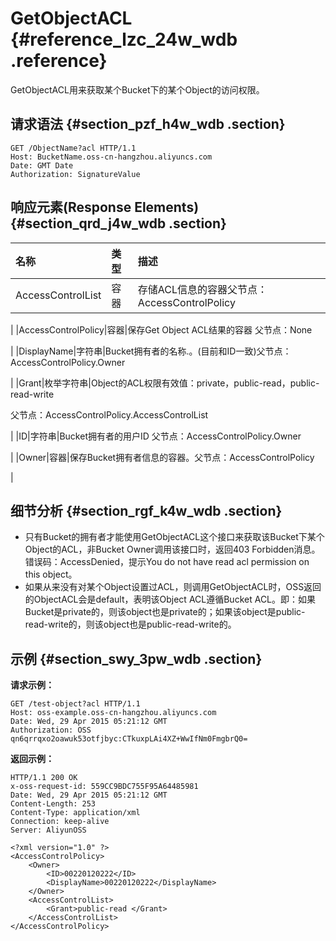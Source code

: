 # GetObjectACL {#reference_lzc_24w_wdb .reference}

GetObjectACL用来获取某个Bucket下的某个Object的访问权限。

## 请求语法 {#section_pzf_h4w_wdb .section}

```
GET /ObjectName?acl HTTP/1.1
Host: BucketName.oss-cn-hangzhou.aliyuncs.com
Date: GMT Date
Authorization: SignatureValue
```

## 响应元素\(Response Elements\) {#section_qrd_j4w_wdb .section}

|名称|类型|描述|
|:-|:-|:-|
|AccessControlList|容器|存储ACL信息的容器父节点：AccessControlPolicy

|
|AccessControlPolicy|容器|保存Get Object ACL结果的容器 父节点：None

|
|DisplayName|字符串|Bucket拥有者的名称.。\(目前和ID一致\)父节点：AccessControlPolicy.Owner

|
|Grant|枚举字符串|Object的ACL权限有效值：private，public-read，public-read-write

父节点：AccessControlPolicy.AccessControlList

|
|ID|字符串|Bucket拥有者的用户ID 父节点：AccessControlPolicy.Owner

|
|Owner|容器|保存Bucket拥有者信息的容器。父节点：AccessControlPolicy

|

## 细节分析 {#section_rgf_k4w_wdb .section}

-   只有Bucket的拥有者才能使用GetObjectACL这个接口来获取该Bucket下某个Object的ACL，非Bucket Owner调用该接口时，返回403 Forbidden消息。错误码：AccessDenied，提示You do not have read acl permission on this object。
-   如果从来没有对某个Object设置过ACL，则调用GetObjectACL时，OSS返回的ObjectACL会是default，表明该Object ACL遵循Bucket ACL。即：如果Bucket是private的，则该object也是private的；如果该object是public-read-write的，则该object也是public-read-write的。

## 示例 {#section_swy_3pw_wdb .section}

**请求示例：**

```
GET /test-object?acl HTTP/1.1
Host: oss-example.oss-cn-hangzhou.aliyuncs.com
Date: Wed, 29 Apr 2015 05:21:12 GMT
Authorization: OSS qn6qrrqxo2oawuk53otfjbyc:CTkuxpLAi4XZ+WwIfNm0FmgbrQ0=
```

**返回示例：**

```
HTTP/1.1 200 OK
x-oss-request-id: 559CC9BDC755F95A64485981
Date: Wed, 29 Apr 2015 05:21:12 GMT
Content-Length: 253
Content-Type: application/xml
Connection: keep-alive
Server: AliyunOSS

<?xml version="1.0" ?>
<AccessControlPolicy>
    <Owner>
        <ID>00220120222</ID>
        <DisplayName>00220120222</DisplayName>
    </Owner>
    <AccessControlList>
        <Grant>public-read </Grant>
    </AccessControlList>
</AccessControlPolicy>
```

